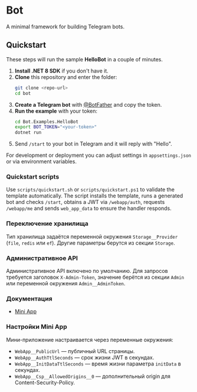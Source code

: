 # Bot

A minimal framework for building Telegram bots.

## Quickstart

These steps will run the sample **HelloBot** in a couple of minutes.

1. **Install .NET 8 SDK** if you don't have it.
2. **Clone** this repository and enter the folder:
   ```bash
   git clone <repo-url>
   cd bot
   ```
3. **Create a Telegram bot** with [@BotFather](https://t.me/BotFather) and copy the token.
4. **Run the example** with your token:
   ```bash
   cd Bot.Examples.HelloBot
   export BOT_TOKEN="<your-token>"
   dotnet run
   ```
5. Send `/start` to your bot in Telegram and it will reply with "Hello".

For development or deployment you can adjust settings in `appsettings.json` or via environment variables.

### Quickstart scripts

Use `scripts/quickstart.sh` or `scripts/quickstart.ps1` to validate the template automatically. The script installs the template, runs a generated bot and checks `/start`, obtains a JWT via `/webapp/auth`, requests `/webapp/me` and sends `web_app_data` to ensure the handler responds.

### Переключение хранилища

Тип хранилища задаётся переменной окружения `Storage__Provider` (`file`, `redis` или `ef`).
Другие параметры берутся из секции `Storage`.

### Административное API

Административное API включено по умолчанию. Для запросов требуется заголовок `X-Admin-Token`,
значение берётся из секции `Admin` или переменной окружения `Admin__AdminToken`.

### Документация

* [Mini App](docs/miniapps.md)

### Настройки Mini App

Мини-приложение настраивается через переменные окружения:

* `WebApp__PublicUrl` — публичный URL страницы.
* `WebApp__AuthTtlSeconds` — срок жизни JWT в секундах.
* `WebApp__InitDataTtlSeconds` — время жизни параметра `initData` в секундах.
* `WebApp__Csp__AllowedOrigins__0` — дополнительный origin для Content-Security-Policy.

